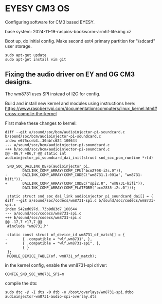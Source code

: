 # EYESY CM3 OS 

Configuring software for CM3 based EYESY.

base system: 2024-11-19-raspios-bookworm-armhf-lite.img.xz

Boot up, do initial config. Make second ext4 primary partition for "/sdcard" user storage.

    sudo apt-get update
    sudo apt-get install vim git

## Fixing the audio driver on EY and OG CM3 designs.

The wm8731 uses SPI instead of I2C for config. 

Build and install new kernel and modules using instructions here: https://www.raspberrypi.com/documentation/computers/linux_kernel.html#cross-compile-the-kernel

First make these changes to kernel:

```
diff --git a/sound/soc/bcm/audioinjector-pi-soundcard.c b/sound/soc/bcm/audioinjector-pi-soundcard.c
index e675cceb3..30abfc624 100644
--- a/sound/soc/bcm/audioinjector-pi-soundcard.c
+++ b/sound/soc/bcm/audioinjector-pi-soundcard.c
@@ -86,7 +86,7 @@ static int audioinjector_pi_soundcard_dai_init(struct snd_soc_pcm_runtime *rtd)
 
 SND_SOC_DAILINK_DEFS(audioinjector_pi,
        DAILINK_COMP_ARRAY(COMP_CPU("bcm2708-i2s.0")),
-       DAILINK_COMP_ARRAY(COMP_CODEC("wm8731.1-001a", "wm8731-hifi")),
+       DAILINK_COMP_ARRAY(COMP_CODEC("spi2.0", "wm8731-hifi")),
        DAILINK_COMP_ARRAY(COMP_PLATFORM("bcm2835-i2s.0")));
 
 static struct snd_soc_dai_link audioinjector_pi_soundcard_dai[] = {
diff --git a/sound/soc/codecs/wm8731-spi.c b/sound/soc/codecs/wm8731-spi.c
index 542ed097d..73b8d83d7 100644
--- a/sound/soc/codecs/wm8731-spi.c
+++ b/sound/soc/codecs/wm8731-spi.c
@@ -17,7 +17,7 @@
 #include "wm8731.h"
 
 static const struct of_device_id wm8731_of_match[] = {
-       { .compatible = "wlf,wm8731", },
+       { .compatible = "wlf,wm8731-spi", },
        { }
 };
 MODULE_DEVICE_TABLE(of, wm8731_of_match);

```

in the kernel config, enable the wm8731-spi driver:

```
CONFIG_SND_SOC_WM8731_SPI=m
```

compile the dts:

```
sudo dtc -@ -I dts -O dtb -o /boot/overlays/wm8731-spi.dtbo audioinjector-wm8731-audio-spi-overlay.dts
```


